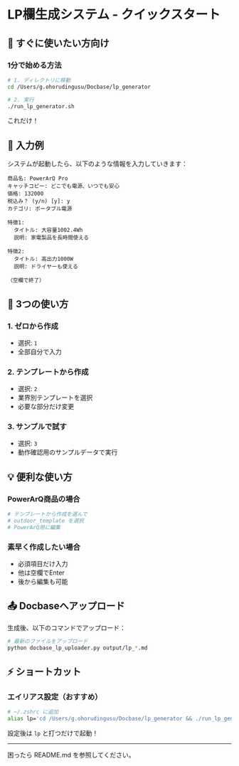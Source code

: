 # LP欄生成システム - クイックスタート

## 🚀 すぐに使いたい方向け

### 1分で始める方法

```bash
# 1. ディレクトリに移動
cd /Users/g.ohorudingusu/Docbase/lp_generator

# 2. 実行
./run_lp_generator.sh
```

これだけ！

## 📝 入力例

システムが起動したら、以下のような情報を入力していきます：

```
商品名: PowerArQ Pro
キャッチコピー: どこでも電源、いつでも安心
価格: 132000
税込み？ (y/n) [y]: y
カテゴリ: ポータブル電源

特徴1:
  タイトル: 大容量1002.4Wh
  説明: 家電製品を長時間使える

特徴2:
  タイトル: 高出力1000W
  説明: ドライヤーも使える

（空欄で終了）
```

## 🎯 3つの使い方

### 1. ゼロから作成
- 選択: `1`
- 全部自分で入力

### 2. テンプレートから作成
- 選択: `2`
- 業界別テンプレートを選択
- 必要な部分だけ変更

### 3. サンプルで試す
- 選択: `3`
- 動作確認用のサンプルデータで実行

## 💡 便利な使い方

### PowerArQ商品の場合
```bash
# テンプレートから作成を選んで
# outdoor_template を選択
# PowerArQ用に編集
```

### 素早く作成したい場合
- 必須項目だけ入力
- 他は空欄でEnter
- 後から編集も可能

## 📤 Docbaseへアップロード

生成後、以下のコマンドでアップロード：

```bash
# 最新のファイルをアップロード
python docbase_lp_uploader.py output/lp_*.md
```

## ⚡ ショートカット

### エイリアス設定（おすすめ）

```bash
# ~/.zshrc に追加
alias lp='cd /Users/g.ohorudingusu/Docbase/lp_generator && ./run_lp_generator.sh'
```

設定後は `lp` と打つだけで起動！

---

困ったら README.md を参照してください。